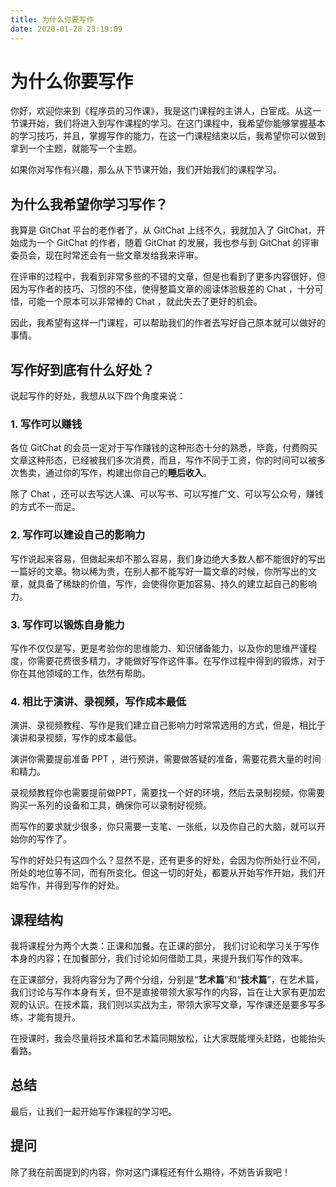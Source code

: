 ```yaml
---
title: 为什么你要写作
date: 2020-01-28 23:19:09
---
```

# 为什么你要写作

你好，欢迎你来到《程序员的习作课》，我是这门课程的主讲人，白宦成。从这一节课开始，我们将进入到写作课程的学习。在这门课程中，我希望你能够掌握基本的学习技巧，并且，掌握写作的能力，在这一门课程结束以后，我希望你可以做到拿到一个主题，就能写一个主题。

如果你对写作有兴趣，那么从下节课开始，我们开始我们的课程学习。

## 为什么我希望你学习写作？

我算是 GitChat 平台的老作者了，从 GitChat 上线不久，我就加入了 GitChat，开始成为一个 GitChat 的作者，随着 GitChat 的发展，我也参与到 GitChat 的评审委员会，现在时常还会有一些文章发给我来评审。

在评审的过程中，我看到非常多些的不错的文章，但是也看到了更多内容很好，但因为写作者的技巧、习惯的不佳，使得整篇文章的阅读体验极差的 Chat ，十分可惜，可能一个原本可以非常棒的 Chat ，就此失去了更好的机会。

因此，我希望有这样一门课程，可以帮助我们的作者去写好自己原本就可以做好的事情。

## 写作好到底有什么好处？

说起写作的好处，我想从以下四个角度来说：

### 1. 写作可以赚钱

各位 GitChat 的会员一定对于写作赚钱的这种形态十分的熟悉，毕竟，付费购买文章这种形态，已经被我们多次消费，而且，写作不同于工资，你的时间可以被多次售卖，通过你的写作，构建出你自己的**睡后收入**。

除了 Chat ，还可以去写达人课、可以写书、可以写推广文、可以写公众号，赚钱的方式不一而足。
### 2. 写作可以建设自己的影响力

写作说起来容易，但做起来却不那么容易，我们身边绝大多数人都不能很好的写出一篇好的文章。物以稀为贵，在别人都不能写好一篇文章的时候，你所写出的文章，就具备了稀缺的价值，写作，会使得你更加容易、持久的建立起自己的影响力。

### 3. 写作可以锻炼自身能力

写作不仅仅是写，更是考验你的思维能力、知识储备能力，以及你的思维严谨程度，你需要花费很多精力，才能做好写作这件事。在写作过程中得到的锻炼，对于你在其他领域的工作，依然有帮助。

### 4. 相比于演讲、录视频，写作成本最低

演讲、录视频教程、写作是我们建立自己影响力时常常选用的方式，但是，相比于演讲和录视频，写作的成本最低。

演讲你需要提前准备 PPT ，进行预讲，需要做答疑的准备，需要花费大量的时间和精力。

录视频教程你也需要提前做PPT，需要找一个好的环境，然后去录制视频，你需要购买一系列的设备和工具，确保你可以录制好视频。

而写作的要求就少很多，你只需要一支笔、一张纸，以及你自己的大脑，就可以开始你的写作了。


写作的好处只有这四个么？显然不是，还有更多的好处，会因为你所处行业不同，所处的地位等不同，而有所变化。但这一切的好处，都要从开始写作开始，我们开始写作，并得到写作的好处。

## 课程结构

我将课程分为两个大类：正课和加餐。在正课的部分， 我们讨论和学习关于写作本身的内容；在加餐部分，我们讨论如何借助工具，来提升我们写作的效率。

在正课部分，我将内容分为了两个分组，分别是“**艺术篇**”和“**技术篇**”，在艺术篇，我们讨论与写作本身有关，但不是直接带领大家写作的内容，旨在让大家有更加宏观的认识。在技术篇，我们则以实战为主，带领大家写文章，写作课还是要多写多练，才能有提升。

在授课时，我会尽量将技术篇和艺术篇同期放松，让大家既能埋头赶路，也能抬头看路。


## 总结

最后，让我们一起开始写作课程的学习吧。

## 提问

除了我在前面提到的内容，你对这门课程还有什么期待，不妨告诉我吧！


